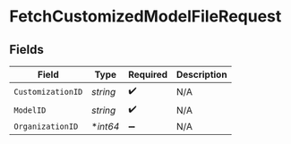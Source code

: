 # FetchCustomizedModelFileRequest


## Fields

| Field              | Type               | Required           | Description        |
| ------------------ | ------------------ | ------------------ | ------------------ |
| `CustomizationID`  | *string*           | :heavy_check_mark: | N/A                |
| `ModelID`          | *string*           | :heavy_check_mark: | N/A                |
| `OrganizationID`   | **int64*           | :heavy_minus_sign: | N/A                |